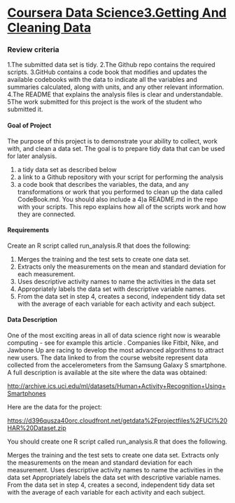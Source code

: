# [Coursera Data Science3.Getting And Cleaning Data ](https://class.coursera.org/getdata-030)

### Review criteria
1.The submitted data set is tidy.
2.The Github repo contains the required scripts.
3.GitHub contains a code book that modifies and updates the available codebooks with the data to indicate all the variables and summaries calculated, along with units, and any other relevant information.
4.The README that explains the analysis files is clear and understandable.
5The work submitted for this project is the work of the student who submitted it.

#### Goal of Project
The purpose of this project is to demonstrate your ability to collect, work with, and clean a data set. The goal is to prepare tidy data that can be used for later analysis. 

 1) a tidy data set as described below 
 2) a link to a Github repository with your script for performing the analysis
 3) a code book that describes the variables, the data, and any transformations or work that you performed to clean up the data called CodeBook.md. You should also include a 
 4)a README.md in the repo with your scripts. This repo explains how all of the scripts work and how they are connected.
 
 #### Requirements
Create an R script called run_analysis.R that does the following:

1. Merges the training and the test sets to create one data set.
2. Extracts only the measurements on the mean and standard deviation for each measurement. 
3. Uses descriptive activity names to name the activities in the data set
4. Appropriately labels the data set with descriptive variable names. 
5. From the data set in step 4, creates a second, independent tidy data set with the average of each variable for each activity and each subject.

#### Data Description
One of the most exciting areas in all of data science right now is wearable computing - see for example this article . Companies like Fitbit, Nike, and Jawbone Up are racing to develop the most advanced algorithms to attract new users. The data linked to from the course website represent data collected from the accelerometers from the Samsung Galaxy S smartphone. A full description is available at the site where the data was obtained:

http://archive.ics.uci.edu/ml/datasets/Human+Activity+Recognition+Using+Smartphones

Here are the data for the project:

https://d396qusza40orc.cloudfront.net/getdata%2Fprojectfiles%2FUCI%20HAR%20Dataset.zip

You should create one R script called run_analysis.R that does the following.

Merges the training and the test sets to create one data set.
Extracts only the measurements on the mean and standard deviation for each measurement.
Uses descriptive activity names to name the activities in the data set
Appropriately labels the data set with descriptive variable names.
From the data set in step 4, creates a second, independent tidy data set with the average of each variable for each activity and each subject.



